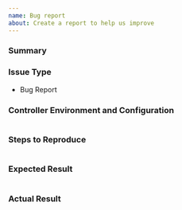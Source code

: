 ```yaml
---
name: Bug report
about: Create a report to help us improve
---
```


<!-- Please first verify that your issue is not already reported on GitHub -->
<!-- Complete *all* sections as described. -->

### Summary

<!-- Explain the problem briefly below -->

### Issue Type

- Bug Report

### Controller Environment and Configuration

<!-- Please re-run your playbook with: `-e "pyratlabs_issue_controller_dump=true"` -->
<!-- Example: `ansible-playbook -e "pyratlabs_issue_controller_dump=true" /path/to/playbook.yml` -->
<!-- Then please copy-and-paste the contents (or attach) to this issue. -->

```text

```


### Steps to Reproduce

<!-- Describe exactly how to reproduce the problem, using a minimal test-case -->

<!-- Paste example playbooks or commands between quotes below -->

```yaml

```

### Expected Result

<!-- Describe what you expected to happen when running the steps above -->

```text

```

### Actual Result

<!-- Describe what actually happened. If possible run with extra verbosity (-vvvv) -->

<!-- Paste verbatim command output between quotes -->

```text

```
